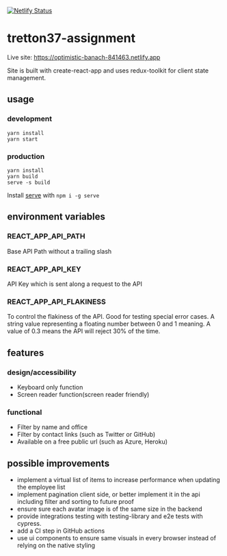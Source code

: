 [![Netlify Status](https://api.netlify.com/api/v1/badges/2a0d2d76-7544-4b31-83ed-d153e30a8afd/deploy-status)](https://app.netlify.com/sites/optimistic-banach-841463/deploys)

# tretton37-assignment

Live site: https://optimistic-banach-841463.netlify.app

Site is built with create-react-app and uses redux-toolkit for client state management.

## usage

### development

```
yarn install
yarn start
```

### production

```
yarn install
yarn build
serve -s build
```

Install [serve](https://www.npmjs.com/package/serve) with `npm i -g serve`

## environment variables

### REACT_APP_API_PATH

Base API Path without a trailing slash

### REACT_APP_API_KEY

API Key which is sent along a request to the API

### REACT_APP_API_FLAKINESS

To control the flakiness of the API. Good for testing special error cases.
A string value representing a floating number between 0 and 1 meaning. A value of 0.3 means the API will reject 30% of the time.

## features

### design/accessibility

- Keyboard only function
- Screen reader function(screen reader friendly)

### functional

- Filter by name and office
- Filter by contact links (such as Twitter or GitHub)
- Available on a free public url (such as Azure, Heroku)

## possible improvements

- implement a virtual list of items to increase performance when updating the employee list
- implement pagination client side, or better implement it in the api including filter and sorting to future proof
- ensure sure each avatar image is of the same size in the backend
- provide integrations testing with testing-library and e2e tests with cypress.
- add a CI step in GitHub actions
- use ui components to ensure same visuals in every browser instead of relying on the native styling
